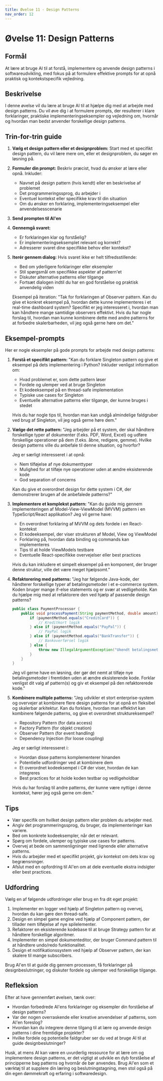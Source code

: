 ```yaml
---
title: Øvelse 11 - Design Patterns
nav_order: 12
---
```


# Øvelse 11: Design Patterns

## Formål
At lære at bruge AI til at forstå, implementere og anvende design patterns i softwareudvikling, med fokus på at formulere effektive prompts for at opnå praktisk og kontekstspecifik vejledning.

## Beskrivelse
I denne øvelse vil du lære at bruge AI til at hjælpe dig med at arbejde med design patterns. Du vil øve dig i at formulere prompts, der resulterer i klare forklaringer, praktiske implementeringseksempler og vejledning om, hvornår og hvordan man bedst anvender forskellige design patterns.

## Trin-for-trin guide

1. **Vælg et design pattern eller et designproblem:**
   Start med et specifikt design pattern, du vil lære mere om, eller et designproblem, du søger en løsning på.

2. **Formuler din prompt:**
   Beskriv præcist, hvad du ønsker at lære eller opnå. Inkluder:
   - Navnet på design pattern (hvis kendt) eller en beskrivelse af problemet
   - Det programmeringssprog, du arbejder i
   - Eventuel kontekst eller specifikke krav til din situation
   - Om du ønsker en forklaring, implementeringseksempel eller anvendelsesscenarie

3. **Send prompten til AI'en**

4. **Gennemgå svaret:**
   - Er forklaringen klar og forståelig?
   - Er implementeringseksemplet relevant og korrekt?
   - Adresserer svaret dine specifikke behov eller kontekst?

5. **Iterér gennem dialog:**
   Hvis svaret ikke er helt tilfredsstillende:
   - Bed om yderligere forklaringer eller eksempler
   - Stil spørgsmål om specifikke aspekter af pattern'et
   - Diskuter alternative patterns eller tilgange
   - Fortsæt dialogen indtil du har en god forståelse og praktisk anvendelig viden

   Eksempel på iteration:
   "Tak for forklaringen af Observer pattern. Kan du give et konkret eksempel på, hvordan dette kunne implementeres i et real-time dashboard system? Specifikt er jeg interesseret i, hvordan man kan håndtere mange samtidige observers effektivt. Hvis du har nogle forslag til, hvordan man kunne kombinere dette med andre patterns for at forbedre skalerbarheden, vil jeg også gerne høre om det."

## Eksempel-prompts

Her er nogle eksempler på gode prompts for arbejde med design patterns:

1. **Forstå et specifikt pattern:**
   "Kan du forklare Singleton pattern og give et eksempel på dets implementering i Python? Inkluder venligst information om:
   - Hvad problemet er, som dette pattern løser
   - Fordele og ulemper ved at bruge Singleton
   - Et kodeeksempel på en thread-safe implementation
   - Typiske use cases for Singleton
   - Eventuelle alternative patterns eller tilgange, der kunne bruges i stedet

   Hvis du har nogle tips til, hvordan man kan undgå almindelige faldgruber ved brug af Singleton, vil jeg også gerne høre dem."

2. **Vælge det rette pattern:**
   "Jeg arbejder på et system, der skal håndtere forskellige typer af dokumenter (f.eks. PDF, Word, Excel) og udføre forskellige operationer på dem (f.eks. åbne, redigere, gemme). Hvilke design patterns ville du anbefale til denne situation, og hvorfor? 

   Jeg er særligt interesseret i at opnå:
   - Nem tilføjelse af nye dokumenttyper
   - Mulighed for at tilføje nye operationer uden at ændre eksisterende kode
   - God separation of concerns

   Kan du give et overordnet design for dette system i C#, der demonstrerer brugen af de anbefalede patterns?"

3. **Implementere et komplekst pattern:**
   "Kan du guide mig gennem implementeringen af Model-View-ViewModel (MVVM) pattern i en TypeScript/React applikation? Jeg vil gerne have:
   - En overordnet forklaring af MVVM og dets fordele i en React-kontekst
   - Et kodeeksempel, der viser strukturen af Model, View og ViewModel
   - Forklaring på, hvordan data binding og commands kan implementeres
   - Tips til at holde ViewModels testbare
   - Eventuelle React-specifikke overvejelser eller best practices

   Hvis du kan inkludere et simpelt eksempel på en komponent, der bruger denne struktur, ville det være meget hjælpsomt."

4. **Refaktorering med patterns:**
   "Jeg har følgende Java-kode, der håndterer forskellige typer af betalingsmetoder i et e-commerce system. Koden bruger mange if-else statements og er svær at vedligeholde. Kan du hjælpe mig med at refaktorere den ved hjælp af passende design patterns?

   ```java
   public class PaymentProcessor {
       public void processPayment(String paymentMethod, double amount) {
           if (paymentMethod.equals("CreditCard")) {
               // Kreditkort logik
           } else if (paymentMethod.equals("PayPal")) {
               // PayPal logik
           } else if (paymentMethod.equals("BankTransfer")) {
               // Bankoverførsel logik
           } else {
               throw new IllegalArgumentException("Ukendt betalingsmetode");
           }
       }
   }
   ```

   Jeg vil gerne have en løsning, der gør det nemt at tilføje nye betalingsmetoder i fremtiden uden at ændre eksisterende kode. Forklar venligst dit valg af pattern(s) og giv et eksempel på den refaktorerede kode."

5. **Kombinere multiple patterns:**
   "Jeg udvikler et stort enterprise-system og overvejer at kombinere flere design patterns for at opnå en fleksibel og skalerbar arkitektur. Kan du forklare, hvordan man effektivt kan kombinere følgende patterns, og give et overordnet struktureksempel?

   - Repository Pattern (for data access)
   - Factory Pattern (for objekt creation)
   - Observer Pattern (for event handling)
   - Dependency Injection (for loose coupling)

   Jeg er særligt interesseret i:
   - Hvordan disse patterns komplementerer hinanden
   - Potentielle udfordringer ved at kombinere dem
   - Et overordnet kodeeksempel i C# der viser, hvordan de kan integreres
   - Best practices for at holde koden testbar og vedligeholdbar

   Hvis du har forslag til andre patterns, der kunne være nyttige i denne kontekst, hører jeg også gerne om dem."

## Tips
- Vær specifik om hvilket design pattern eller problem du arbejder med.
- Angiv det programmeringssprog, du bruger, da implementeringer kan variere.
- Bed om konkrete kodeeksempler, når det er relevant.
- Spørg om fordele, ulemper og typiske use cases for patterns.
- Overvej at bede om sammenligninger med lignende eller alternative patterns.
- Hvis du arbejder med et specifikt projekt, giv kontekst om dets krav og begrænsninger.
- Afslut med en opfordring til AI'en om at dele eventuelle ekstra indsigter eller best practices.

## Udfordring
Vælg en af følgende udfordringer eller brug en fra dit eget projekt:

1. Implementer en logger ved hjælp af Singleton pattern og overvej, hvordan du kan gøre den thread-safe.
2. Design en simpel game engine ved hjælp af Component pattern, der tillader nem tilføjelse af nye spilelementer.
3. Refaktorer en eksisterende kodebase til at bruge Strategy pattern for at håndtere forskellige algoritmer.
4. Implementer en simpel dokumenteditor, der bruger Command pattern til at håndtere undo/redo funktionalitet.
5. Design et notifikationssystem ved hjælp af Observer pattern, der kan skalere til mange subscribers.

Brug AI'en til at guide dig gennem processen, få forklaringer på designbeslutninger, og diskuter fordele og ulemper ved forskellige tilgange.

## Refleksion
Efter at have gennemført øvelsen, tænk over:
- Hvordan forbedrede AI'ens forklaringer og eksempler din forståelse af design patterns?
- Var der nogen overraskende eller kreative anvendelser af patterns, som AI'en foreslog?
- Hvordan kan du integrere denne tilgang til at lære og anvende design patterns i dine fremtidige projekter?
- Hvilke fordele og potentielle faldgruber ser du ved at bruge AI til at guide designbeslutninger?

Husk, at mens AI kan være en uvurderlig ressource for at lære om og implementere design patterns, er det vigtigt at udvikle en dyb forståelse af principperne bag patterns og hvornår de bør anvendes. Brug AI'en som et værktøj til at supplere din læring og beslutningstagning, men stol også på din egen dømmekraft og erfaring i softwaredesign.